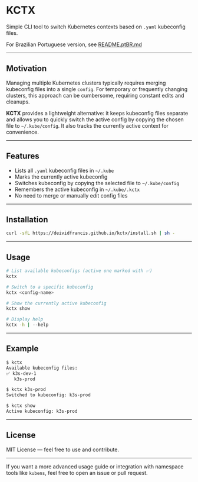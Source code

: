 # KCTX

Simple CLI tool to switch Kubernetes contexts based on `.yaml` kubeconfig files.

For Brazilian Portuguese version, see [README.ptBR.md](README.ptBR.md)

---

## Motivation

Managing multiple Kubernetes clusters typically requires merging kubeconfig files into a single `config`. For temporary or frequently changing clusters, this approach can be cumbersome, requiring constant edits and cleanups.

**KCTX** provides a lightweight alternative: it keeps kubeconfig files separate and allows you to quickly switch the active config by copying the chosen file to `~/.kube/config`. It also tracks the currently active context for convenience.

---

## Features

* Lists all `.yaml` kubeconfig files in `~/.kube`
* Marks the currently active kubeconfig
* Switches kubeconfig by copying the selected file to `~/.kube/config`
* Remembers the active kubeconfig in `~/.kube/.kctx`
* No need to merge or manually edit config files

---

## Installation

```bash
curl -sfL https://deividfrancis.github.io/kctx/install.sh | sh -
```

---

## Usage

```bash
# List available kubeconfigs (active one marked with ✅)
kctx

# Switch to a specific kubeconfig
kctx <config-name>

# Show the currently active kubeconfig
kctx show

# Display help
kctx -h | --help
```

---

## Example

```bash
$ kctx
Available kubeconfig files:
✅ k3s-dev-1
   k3s-prod

$ kctx k3s-prod
Switched to kubeconfig: k3s-prod

$ kctx show
Active kubeconfig: k3s-prod
```

---

## License

MIT License — feel free to use and contribute.

---

If you want a more advanced usage guide or integration with namespace tools like `kubens`, feel free to open an issue or pull request.
